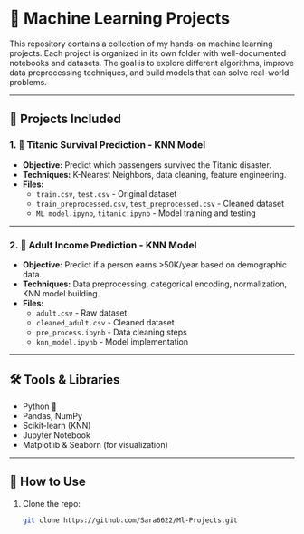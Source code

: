 # 🧠 Machine Learning Projects

This repository contains a collection of my hands-on machine learning projects. Each project is organized in its own folder with well-documented notebooks and datasets. The goal is to explore different algorithms, improve data preprocessing techniques, and build models that can solve real-world problems.

---

## 📁 Projects Included

### 1. 🎯 Titanic Survival Prediction - KNN Model
- **Objective:** Predict which passengers survived the Titanic disaster.
- **Techniques:** K-Nearest Neighbors, data cleaning, feature engineering.
- **Files:**
  - `train.csv`, `test.csv` - Original dataset
  - `train_preprocessed.csv`, `test_preprocessed.csv` - Cleaned dataset
  - `ML model.ipynb`, `titanic.ipynb` - Model training and testing

---

### 2. 💼 Adult Income Prediction - KNN Model
- **Objective:** Predict if a person earns >50K/year based on demographic data.
- **Techniques:** Data preprocessing, categorical encoding, normalization, KNN model building.
- **Files:**
  - `adult.csv` - Raw dataset
  - `cleaned_adult.csv` - Cleaned dataset
  - `pre_process.ipynb` - Data cleaning steps
  - `knn_model.ipynb` - Model implementation

---

## 🛠️ Tools & Libraries
- Python 🐍
- Pandas, NumPy
- Scikit-learn (KNN)
- Jupyter Notebook
- Matplotlib & Seaborn (for visualization)

---

## 🚀 How to Use
1. Clone the repo:
   ```bash
   git clone https://github.com/Sara6622/Ml-Projects.git
